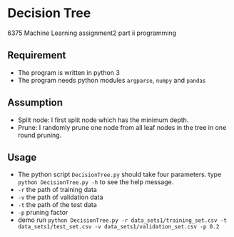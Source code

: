 # Decision Tree
6375 Machine Learning assignment2 part ii programming

## Requirement
* The program is written in python 3
* The program needs python modules `argparse`, `numpy` and `pandas`

## Assumption
* Split node: I first split node which has the minimum depth.
* Prune: I randomly prune one node from all leaf nodes in the tree in one round pruning.

## Usage
* The python script `DecisionTree.py` should take four parameters. type `python DecisionTree.py -h` to see the help message.
* `-r` the path of training data
* `-v` the path of validation data
* `-t` the path of the test data
* `-p` pruning factor
* demo run `python DecisionTree.py -r data_sets1/training_set.csv -t data_sets1/test_set.csv -v data_sets1/validation_set.csv -p 0.2`